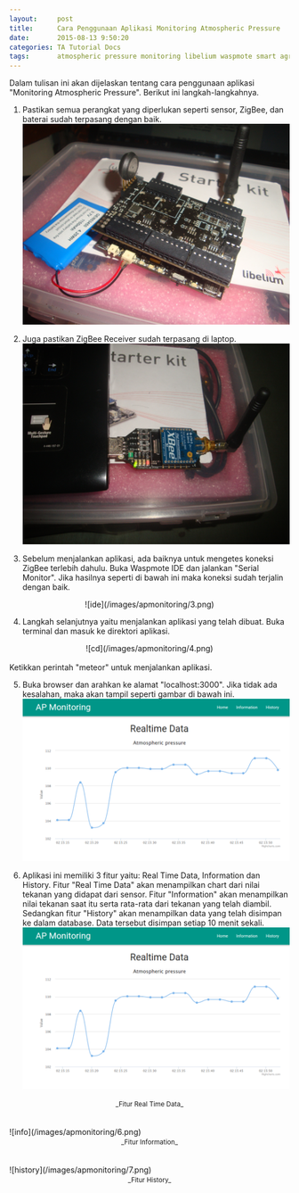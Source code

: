 ```yaml
---
layout:     post
title:      Cara Penggunaan Aplikasi Monitoring Atmospheric Pressure
date:       2015-08-13 9:50:20
categories: TA Tutorial Docs
tags:		atmospheric pressure monitoring libelium waspmote smart agriculture
---
```


Dalam tulisan ini akan dijelaskan tentang cara penggunaan aplikasi "Monitoring Atmospheric Pressure". Berikut ini langkah-langkahnya.

1. Pastikan semua perangkat yang diperlukan seperti sensor, ZigBee, dan baterai sudah terpasang dengan baik.<br>
![waspmote](/images/apmonitoring/1.jpg)

2. Juga pastikan ZigBee Receiver sudah terpasang di laptop.<br>
![laptop](/images/apmonitoring/2.jpg)

3. Sebelum menjalankan aplikasi, ada baiknya untuk mengetes koneksi ZigBee terlebih dahulu. Buka Waspmote IDE dan jalankan "Serial Monitor". Jika hasilnya seperti di bawah ini maka koneksi sudah terjalin dengan baik.<br>
<center>![ide](/images/apmonitoring/3.png)</center>

4. Langkah selanjutnya yaitu menjalankan aplikasi yang telah dibuat. Buka terminal dan masuk ke direktori aplikasi.<br>
<center>![cd](/images/apmonitoring/4.png)</center><br>Ketikkan perintah "meteor" untuk menjalankan aplikasi.

5. Buka browser dan arahkan ke alamat "localhost:3000". Jika tidak ada kesalahan, maka akan tampil seperti gambar di bawah ini.<br>
![browser](/images/apmonitoring/5.png)

6. Aplikasi ini memiliki 3 fitur yaitu: Real Time Data, Information dan History. Fitur "Real Time Data" akan menampilkan chart dari nilai tekanan yang didapat dari sensor. Fitur "Information" akan menampilkan nilai tekanan saat itu serta rata-rata dari tekanan yang telah diambil. Sedangkan fitur "History" akan menampilkan data yang telah disimpan ke dalam database. Data tersebut disimpan setiap 10 menit sekali.<br>
![browser](/images/apmonitoring/5.png)<br>
<center><small>_Fitur Real Time Data_</small></center><br><br>
![info](/images/apmonitoring/6.png)<br>
<center><small>_Fitur Information_</small></center><br><br>
![history](/images/apmonitoring/7.png)<br>
<center><small>_Fitur History_</small></center><br><br>
